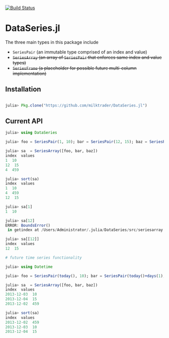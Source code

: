 [![Build Status](https://travis-ci.org/milktrader/DataSeries.jl.png)](https://travis-ci.org/milktrader/DataSeries.jl)

DataSeries.jl
=============

The three main types in this package include

* `SeriesPair` (an immutable type comprised of an index and value)
* ~~`SeriesArray` (an array of `SeriesPair` that enforces same index and value types)~~
* ~~`SeriesFrame` (a placeholder for possible future multi-column implementation)~~

## Installation

````julia

julia> Pkg.clone("https://github.com/milktrader/DataSeries.jl")
````

## Current API
````julia
julia> using DataSeries

julia> foo = SeriesPair(1, 10); bar = SeriesPair(12, 15); baz = SeriesPair(4, 459);

julia> sa  = SeriesArray([foo, bar, baz])
index  values
1  10
12  15
4  459

julia> sort(sa)
index  values
1  10
4  459
12  15

julia> sa[1]
1  10

julia> sa[12]
ERROR: BoundsError()
 in getindex at /Users/Administrator/.julia/DataSeries/src/seriesarray.jl:60

julia> sa[[12]]
index  values
12  15

# future time series functionality

julia> using Datetime

julia> foo = SeriesPair(today(), 10); bar = SeriesPair(today()+days(1), 15); baz = SeriesPair(today()-days(1), 459);

julia> sa  = SeriesArray([foo, bar, baz])
index  values
2013-12-03  10
2013-12-04  15
2013-12-02  459

julia> sort(sa)
index  values
2013-12-02  459
2013-12-03  10
2013-12-04  15
````
